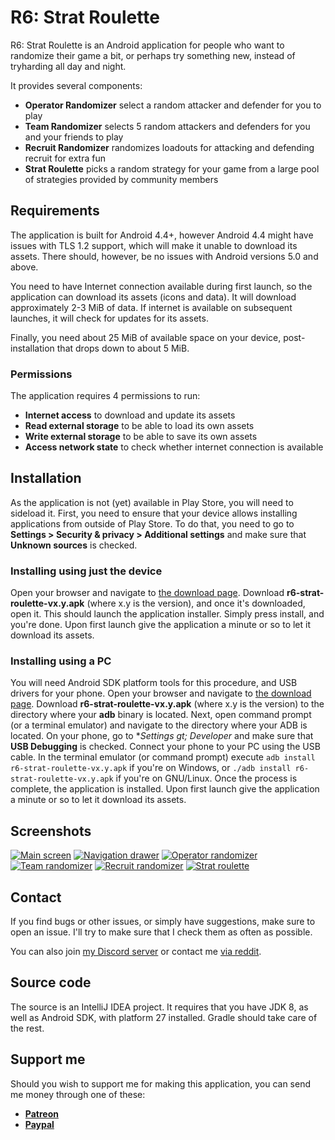 # R6: Strat Roulette
R6: Strat Roulette is an Android application for people who want to randomize their game a bit, or 
perhaps try something new, instead of tryharding all day and night.

It provides several components:
* **Operator Randomizer** select a random attacker and defender for you to play
* **Team Randomizer** selects 5 random attackers and defenders for you and your friends to play
* **Recruit Randomizer** randomizes loadouts for attacking and defending recruit for extra fun
* **Strat Roulette** picks a random strategy for your game from a large pool of strategies provided 
  by community members

## Requirements
The application is built for Android 4.4+, however Android 4.4 might have issues with TLS 1.2 
support, which will make it unable to download its assets. There should, however, be no issues with 
Android versions 5.0 and above.

You need to have Internet connection available during first launch, so the application can download 
its assets (icons and data). It will download approximately 2-3 MiB of data. If internet is 
available on subsequent launches, it will check for updates for its assets.

Finally, you need about 25 MiB of available space on your device, post-installation that drops down 
to about 5 MiB.

### Permissions
The application requires 4 permissions to run:
* **Internet access** to download and update its assets
* **Read external storage** to be able to load its own assets
* **Write external storage** to be able to save its own assets
* **Access network state** to check whether internet connection is available

## Installation
As the application is not (yet) available in Play Store, you will need to sideload it. First, you 
need to ensure that your device allows installing applications from outside of Play Store. To do 
that, you need to go to **Settings &gt; Security &amp; privacy &gt; Additional settings** and make 
sure that **Unknown sources** is checked.

### Installing using just the device
Open your browser and navigate to [the download page](https://github.com/Emzi0767/R6-Strat-Roulette/releases/latest).
Download **r6-strat-roulette-vx.y.apk** (where x.y is the version), and once it's downloaded, open 
it. This should launch the application installer. Simply press install, and you're done. Upon first 
launch give the application a minute or so to let it download its assets.

### Installing using a PC
You will need Android SDK platform tools for this procedure, and USB drivers for your phone. Open 
your browser and navigate to [the download page](https://github.com/Emzi0767/R6-Strat-Roulette/releases/latest).
Download **r6-strat-roulette-vx.y.apk** (where x.y is the version) to the directory where your 
**adb** binary is located. Next, open command prompt (or a terminal emulator) and navigate to the 
directory where your ADB is located. On your phone, go to **Settings *gt; Developer** and make sure 
that **USB Debugging** is checked. Connect your phone to your PC using the USB cable. In the 
terminal emulator (or command prompt) execute `adb install r6-strat-roulette-vx.y.apk` if you're on 
Windows, or `./adb install r6-strat-roulette-vx.y.apk` if you're on GNU/Linux. Once the process is 
complete, the application is installed. Upon first launch give the application a minute or so to 
let it download its assets.

## Screenshots
[![Main screen](https://static.emzi0767.com/r6strats/screenshots/01_main_menu.png)](https://static.emzi0767.com/r6strats/screenshots/01_main_menu.png)
[![Navigation drawer](https://static.emzi0767.com/r6strats/screenshots/02_nav_drawer.png)](https://static.emzi0767.com/r6strats/screenshots/02_nav_drawer.png)
[![Operator randomizer](https://static.emzi0767.com/r6strats/screenshots/03_operator_rng.png)](https://static.emzi0767.com/r6strats/screenshots/03_operator_rng.png)
[![Team randomizer](https://static.emzi0767.com/r6strats/screenshots/04_team_rng.png)](https://static.emzi0767.com/r6strats/screenshots/04_team_rng.png)
[![Recruit randomizer](https://static.emzi0767.com/r6strats/screenshots/05_recruit_rng.png)](https://static.emzi0767.com/r6strats/screenshots/05_recruit_rng.png)
[![Strat roulette](https://static.emzi0767.com/r6strats/screenshots/06_strat_roulette.png)](https://static.emzi0767.com/r6strats/screenshots/06_strat_roulette.png)

## Contact
If you find bugs or other issues, or simply have suggestions, make sure to open an issue. I'll try 
to make sure that I check them as often as possible.

You can also join [my Discord server](https://discord.gg/rGKrJDR) or contact me [via reddit](https://reddit.com/u/eMZi0767).

## Source code
The source is an IntelliJ IDEA project. It requires that you have JDK 8, as well as Android SDK, 
with platform 27 installed. Gradle should take care of the rest.

## Support me
Should you wish to support me for making this application, you can send me money through one of 
these:
* **[Patreon](https://www.patreon.com/emzi0767)**
* **[Paypal](https://www.paypal.me/Emzi0767)** 
